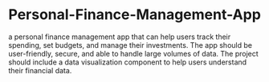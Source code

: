 # Personal-Finance-Management-App
a personal finance management app that can help users track their spending, set budgets, and manage their investments. The app should be user-friendly, secure, and able to handle large volumes of data. The project should include a data visualization component to help users understand their financial data.  
